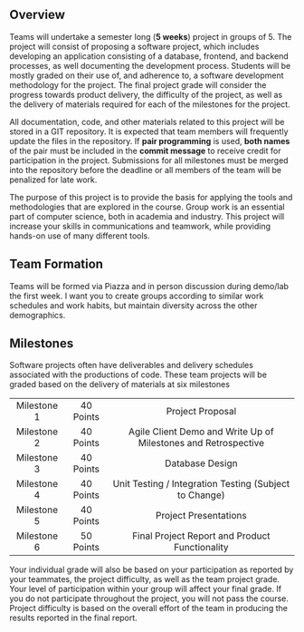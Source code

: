 ## Overview  
Teams will undertake a semester long (**5 weeks**) project in groups of 5. The project will consist of proposing a software project, which includes developing an application consisting of a database, frontend, and backend processes, as well documenting the development process. Students will be mostly graded on their use of, and adherence to, a software development methodology for the project. The final project grade will consider the progress towards product delivery, the difficulty of the project, as well as the delivery of materials required for each of the milestones for the project.

All documentation, code, and other materials related to this project will be stored in a GIT repository. It is expected that team members will frequently update the files in the repository. If **pair programming** is used, **both names** of the pair must be included in the **commit message** to receive credit for participation in the project. Submissions for all milestones must be merged into the repository before the deadline or all members of the team will be penalized for late work.

The purpose of this project is to provide the basis for applying the tools and methodologies that are explored in the course. Group work is an essential part of computer science, both in academia and industry. This project will increase your skills in communications and teamwork, while providing hands-on use of many different tools.

## Team Formation

Teams will be formed via Piazza and in person discussion during demo/lab the first week. I want you to create groups according to similar work schedules and work habits, but maintain diversity across the other demographics.

## Milestones

Software projects often have deliverables and delivery schedules associated with the productions of code. These team projects will be graded based on the delivery of materials at six milestones

|             |           |                  |  
|:-----------:|:---------:|:----------------:|  
| Milestone 1 | 40 Points | Project Proposal |  
| Milestone 2 | 40 Points | Agile Client Demo and Write Up of Milestones and Retrospective |  
| Milestone 3 | 40 Points | Database Design |  
| Milestone 4 | 40 Points | Unit Testing / Integration Testing (Subject to Change) |  
| Milestone 5 | 40 Points | Project Presentations |  
| Milestone 6 | 50 Points | Final Project Report and Product Functionality |  
  
Your individual grade will also be based on your participation as reported by your teammates, the project difficulty, as well as the team project grade. Your level of participation within your group will affect your final grade. If you do not participate throughout the project, you will not pass the course. Project difficulty is based on the overall effort of the team in producing the results reported in the final report.
